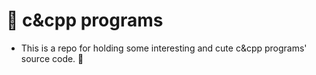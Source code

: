 # 🎯 c&cpp programs

- This is a repo for holding some interesting and cute c&cpp programs' source code.
🎈

